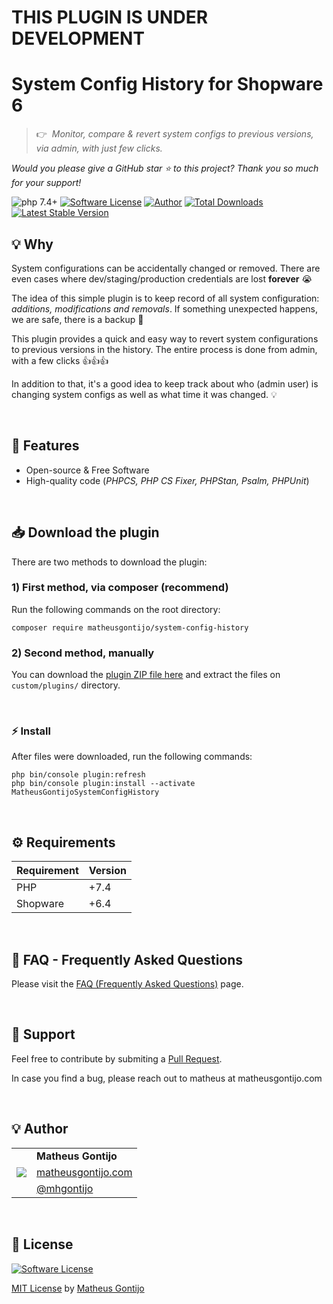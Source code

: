 # THIS PLUGIN IS UNDER DEVELOPMENT

# System Config History for Shopware 6

>👉&nbsp;&nbsp;*Monitor, compare & revert system configs to previous versions, via admin, with just few clicks.*

*Would you please give a GitHub star ⭐ to this project? Thank you so much for your support!*

![php 7.4+](https://img.shields.io/badge/php-min%207.4-green.svg)
[![Software License](https://img.shields.io/badge/license-MIT-brightgreen.svg)](https://github.com/matheusgontijo/system-config-history/blob/main/LICENSE)
[![Author](https://img.shields.io/badge/author-@mhgontijo-blue.svg)](https://twitter.com/mhgontijo)
[![Total Downloads](https://img.shields.io/packagist/dt/matheusgontijo/system-config-history.svg)](https://packagist.org/packages/matheusgontijo/system-config-history)
[![Latest Stable Version](https://img.shields.io/packagist/v/matheusgontijo/system-config-history)](https://packagist.org/packages/matheusgontijo/system-config-history)

## 💡 Why

System configurations can be accidentally changed or removed. There are even cases where dev/staging/production credentials are lost **forever** 😭

The idea of this simple plugin is to keep record of all system configuration: *additions, modifications and removals*. If something unexpected happens, we are safe, there is a backup 🙏

This plugin provides a quick and easy way to revert system configurations to previous versions in the history. The entire process is done from admin, with a few clicks 👍👍👍

In addition to that, it's a good idea to keep track about who (admin user) is changing system configs as well as what time it was changed. 💡

<br/>

## 🚀 Features

- Open-source & Free Software
- High-quality code (_PHPCS, PHP CS Fixer, PHPStan, Psalm, PHPUnit_)

<br/>

## 📥 Download the plugin

There are two methods to download the plugin:

### 1) First method, via composer (recommend)

Run the following commands on the root directory:

```
composer require matheusgontijo/system-config-history
```

### 2) Second method, manually

You can download the [plugin ZIP file here](https://www.github.com/matheusgontijo/system-config-history) and extract the files on `custom/plugins/` directory.

<br/>

### ⚡ Install

After files were downloaded, run the following commands:

```
php bin/console plugin:refresh
php bin/console plugin:install --activate MatheusGontijoSystemConfigHistory
```

<br/>

## ⚙ Requirements

| Requirement | Version |
|---- |----|
| PHP | +7.4 |
| Shopware | +6.4 |

<br/>

## 🙋 FAQ - Frequently Asked Questions

Please visit the [FAQ (Frequently Asked Questions)](https://github.com/matheusgontijo/system-config-history/wiki/%5BFAQ%5D-Frequently-Asked-Questions) page.

<br/>

## 🔧 Support

Feel free to contribute by submiting a [Pull Request](https://github.com/matheusgontijo/system-config-history/pulls).

In case you find a bug, please reach out to matheus at matheusgontijo.com

<br/>

## 💡 Author

<table>
    <tr>
        <td rowspan="3"><a href="https://www.matheusgontijo.com"><img src="https://secure.gravatar.com/avatar/23a5d82888604edac73d84fbde4f7ffd?s=120" /></a></td>
        <td><strong>Matheus Gontijo</strong></td>
    </tr>
    <tr>
        <td><a href="https://www.matheusgontijo.com">matheusgontijo.com</a></td>
    </tr>
    <tr>
        <td><a href="https://twitter.com/mhgontijo">@mhgontijo</a></td>
    </tr>
</table>

<br/>

## 📄 License

[![Software License](https://img.shields.io/badge/license-MIT-brightgreen.svg)](https://github.com/matheusgontijo/system-config-history/blob/main/LICENSE)

[MIT License](https://github.com/matheusgontijo/system-config-history/blob/main/LICENSE) by [Matheus Gontijo](https://www.matheusgontijo.com)
